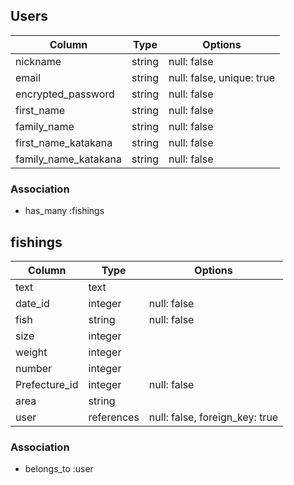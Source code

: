 ## Users

| Column               | Type   | Options                   |
|----------------------|--------|---------------------------|
| nickname             | string | null: false               |
| email                | string | null: false, unique: true |
| encrypted_password   | string | null: false               |
| first_name           | string | null: false               |
| family_name          | string | null: false               |
| first_name_katakana  | string | null: false               |
| family_name_katakana | string | null: false               |

### Association

- has_many :fishings

## fishings

| Column              | Type       | Options                        |
|---------------------|----------- |------------------------------- |
| text                | text       |                                |
| date_id             | integer    | null: false                    |
| fish                | string     | null: false                    |
| size                | integer    |                                |
| weight              | integer    |                                |
| number              | integer    |                                |
| Prefecture_id       | integer    | null: false                    |
| area                | string     |                                |
| user                | references | null: false, foreign_key: true |

### Association

- belongs_to :user
